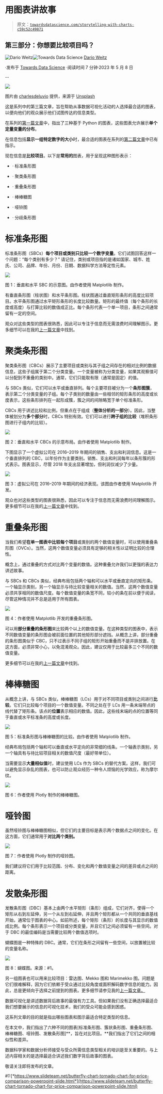# 用图表讲故事

> 原文：[`towardsdatascience.com/storytelling-with-charts-c59c52c49871`](https://towardsdatascience.com/storytelling-with-charts-c59c52c49871)

## 第三部分：你想要比较项目吗？

[](https://medium.com/@dar.wtz?source=post_page-----c59c52c49871--------------------------------)![Darío Weitz](https://medium.com/@dar.wtz?source=post_page-----c59c52c49871--------------------------------)[](https://towardsdatascience.com/?source=post_page-----c59c52c49871--------------------------------)![Towards Data Science](https://towardsdatascience.com/?source=post_page-----c59c52c49871--------------------------------) [Darío Weitz](https://medium.com/@dar.wtz?source=post_page-----c59c52c49871--------------------------------)

·发布于 [Towards Data Science](https://towardsdatascience.com/?source=post_page-----c59c52c49871--------------------------------) ·阅读时间 7 分钟·2023 年 5 月 8 日

--

![](img/560885b13d332454947845149501e80e.png)

图片由 [charlesdeluvio](https://unsplash.com/@charlesdeluvio?utm_source=medium&utm_medium=referral) 提供，来源于 [Unsplash](https://unsplash.com/?utm_source=medium&utm_medium=referral)

这是系列中的第三篇文章，旨在帮助从事数据可视化活动的人选择最合适的图表，以便向他们的观众展示他们试图传达的信息类型。

在系列的[第一篇文章](https://medium.com/towards-data-science/storytelling-with-charts-23dd41096721)中，指出了三种基于 Python 的图表，这些图表允许展示**单个定量变量的分布**。

在信息包括**显示一组特定数字的大小**时，最合适的图表在系列的[第二篇文章](https://medium.com/towards-data-science/storytelling-with-charts-dae59034f60)中已有指示。

现在信息是**比较项目**。以下是**常用的**图表，用于呈现这种图形表示：

+   · 标准条形图

+   · 聚类条形图

+   · 重叠条形图

+   · 棒棒糖图

+   · 哑铃图

+   · 分歧条形图

# **标准条形图**

标准条形图（SBCs）**每个项目或类别只比较一个数字变量**。它们试图回答这样一个问题：“每个类别有多少？” 请记住，类别或项目指的是诸如国家、城市、姓氏、公司、品牌、年份、月份、日期、数据科学方法等定性元素。

![](img/fbabc3a5d295f36fa2112e66fc441b85.png)

图 1：垂直和水平 SBC 的示意图。由作者使用 Matplotlib 制作。

有垂直条形图（柱状图）和水平条形图。柱状图通过垂直矩形条形的高度比较项目。水平条形图通过水平矩形条形的长度比较数量。矩形的最终值（每个条形的长度或高度）与打算比较的数值成正比。每个条形代表一个单一项目，条形之间通常留有一定的空间。

观众对这些类型的图表很熟悉，因此可以专注于信息而无需浪费时间理解图示。更多细节可以在我的[上一篇文章](https://medium.com/nightingale/bar-graphs-why-how-8c031c224c9f)中找到。

# **聚类条形图**

聚类条形图（CBCs）展示了主要项目或类别与其子组之间存在的相对比例的数据信息，这些子组属于第二个分类变量。一个变量被称为分类变量，如果其观察值可以分配到不重叠的类别中。通常，它们只能取有限（通常是固定）的值。

与 SBCs 类似，它们可以水平或垂直排列。每个主要项目被分为一个**条形图簇**，表示第二个分类变量的子组。每个子类别的数量由一些相邻的矩形条形的高度或长度表示，这些条形排列在一起形成簇，簇之间的间隙略宽于单个标准条形。

CBCs 用于讲述比较和比例，但重点在于组成（**整体分析的一部分**）。因此，当整体被划分为**多个部分**时，CBCs 特别有效。它们可以进行**跨子组的比较**（堆积条形图进行子组内的比较）。

![](img/51c0bf25426e62e33e1ac0e3c7a2a14c.png)

图 2：垂直和水平 CBCs 的示意布局。由作者使用 Matplotlib 制作。

下图显示了一个虚拟公司在 2016–2019 年期间的销售、支出和利润信息。这是一个垂直排列的 CBC，以年份作为主要类别。销售、支出和利润每年以条形簇的形式表示。图表显示，尽管 2018 年支出显著增加，但利润仅减少了少量。

![](img/d264d71bd018a392874726a157855e13.png)

图 3：虚拟公司在 2016–2019 年期间的经济表现。该图由作者使用 Matplotlib 开发。

观众也对这些类型的图表很熟悉，因此可以专注于信息而无需浪费时间理解图示。更多细节可以在我的[上一篇文章](https://medium.com/towards-data-science/clustered-overlapped-bar-charts-94f1db93778e)中找到。

# **重叠条形图**

当我们希望**在单一图表中比较每个项目**或类别的两个数值变量时，可以使用重叠条形图（OVCs）。当然，这两个数值变量必须具有足够的相关性以证明比较的合理性。

概念上，通过重叠的方式对比两个变量的数值。这种重叠允许我们以更强的表达力讲述故事。

与 SBCs 和 CBCs 类似，经典布局包括两个轴和可以水平或垂直定向的矩形条。一个轴显示类别，另一个轴显示与待比较变量相关的数值。当然，这两个数值变量必须共享相同的数值尺度。每个数值变量的条宽不同，较小的条在前以便于阅读，尽管这种情况并不总是适用于所有图表。

![](img/9e8e9856b1593bc320e0d2f67cb3d0a2.png)

图 4：作者使用 Matplotlib 开发的重叠条形图。

可以用**部分重叠的条形图**来比较两个以上的数值变量。在这种类型的图表中，表示不同数值变量的条形图会被前面位置的其他矩形部分遮挡。从概念上讲，部分重叠的条形图类似于 CBC，只不过表示不同子组的矩形开始重叠而不是并排放置。在这方面，必须非常小心，以免混淆观众。因此，建议仅用于比较最多三个不同的数值变量。

更多细节可以在我的[上一篇文章](https://medium.com/towards-data-science/clustered-overlapped-bar-charts-94f1db93778e)中找到。

# **棒棒糖图**

从概念上讲，与 SBCs 类似，棒棒糖图（LCs）用于对不同项目或类别之间进行**比较**。它们只比较每个项目的一个数值变量。不同之处在于 LCs 用一条末端带点的线代替了矩形条。该点的**位置**表示相应的数值。因此，这些线末端的点的位置等同于垂直或水平标准条的高度或长度。

![](img/f3a1c26f4f78965061305e770d1c9b5b.png)

图 5：标准条形图与棒棒糖图的比较。由作者使用 Matplotlib 制作。

经典布局包括两个轴和可以垂直或水平定向的非常细的线条。一个轴表示类别，另一个轴具有与待比较项目相关的数值尺度（最好带单位）。

当需要显示**大量相似值**时，建议使用 LCs 作为 SBCs 的替代方案。这样，我们可以避免显示杂乱的图表，也可以防止观众经历一种令人烦恼的光学效应，称为摩尔纹。

![](img/2c4052590ee8c9146422b16fae876dbd.png)

图 6：作者使用 Plotly 制作的棒棒糖图。

# **哑铃图**

虽然哑铃图与棒棒糖图相似，但它们的主要目标是表示两个数据点之间的变化。在这方面，它们通常用于**对比两个类别。**

![](img/3698416a18a38ee675f7522814069c3d.png)

图 7：作者使用 Plotly 制作的哑铃图。

我们建议将它们用于比较范围、分布、变化和两个数值变量之间的差异或点之间的距离。

# **发散条形图**

发散条形图（DBC）基本上由两个水平矩形（条形）组成，它们对齐，使得一个矩形从右到左延伸，另一个从左到右延伸，并且两个矩形都从一个共同的垂直基线开始，通常位于图表的中心。如前所述，每个矩形（条形）的长度与其显示的数值成比例。每个条形表示一个项目或分类变量，并且它们之间必须留有一些空间。对于 DBC 的最佳编码是当需要比较两个数值选项时。

蝴蝶图是一种特殊的 DBC。通常，它们在条形之间留有一些空间，以放置被比较的变量名称。

![](img/dfdbcf5b5caba9448af1474c8831ae29.png)

图 8：蝴蝶图。来源：#1。

另一组图表也可以用来比较项目：雷达图、Mekko 图和 Marimekko 图。问题是它们很难解释，因为它们依赖于受众通过比较角度或面积解码数字信息的能力。因此，总是更倾向于选择之前提到的图表。更多细节请参见我的[上一篇文章。](https://medium.com/towards-data-science/mekko-charts-f38311c576e2)

数据可视化是讲述数据背后故事的最强有力工具。但如果我们没有正确选择最适合我们想要展示的信息的可视化技术，我们的受众可能会感到困惑。

这系列文章的目的就是指出哪些图表和图示最适合特定类型的信息。

在本文中，我们指出了六种不同的图表[标准条形图、簇状条形图、重叠条形图、棒棒糖图、哑铃图、发散条形图]**，旨在对比项目。**我们指出了它们之间的相似性和差异。

数据科学家和数据分析师接受与受众所需信息类型相关的培训是至关重要的。与上述内容相关的是选择最适合讲述我们数字背后故事的图表。

敬请关注即将发布的文章。

*#1:*[*https://www.slideteam.net/butterfly-chart-tornado-chart-for-price-comparison-powerpoint-slide.html*](https://www.slideteam.net/butterfly-chart-tornado-chart-for-price-comparison-powerpoint-slide.html)
